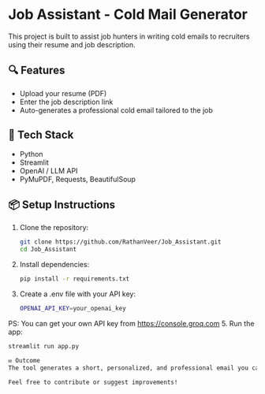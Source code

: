 # Job Assistant - Cold Mail Generator

This project is built to assist job hunters in writing cold emails to recruiters using their resume and job description.

## 🔍 Features
- Upload your resume (PDF)
- Enter the job description link
- Auto-generates a professional cold email tailored to the job

## 🚀 Tech Stack
- Python
- Streamlit
- OpenAI / LLM API
- PyMuPDF, Requests, BeautifulSoup

## 📦 Setup Instructions
1. Clone the repository:
   ```bash
   git clone https://github.com/RathanVeer/Job_Assistant.git
   cd Job_Assistant
2. Install dependencies:
   ```bash
   pip install -r requirements.txt
3. Create a .env file with your API key:
   ```bash
   OPENAI_API_KEY=your_openai_key
PS: You can get your own API key from https://console.groq.com
5. Run the app:
   ```bash
   streamlit run app.py

✉️ Outcome
The tool generates a short, personalized, and professional email you can send to a recruiter for better visibility.

Feel free to contribute or suggest improvements!
